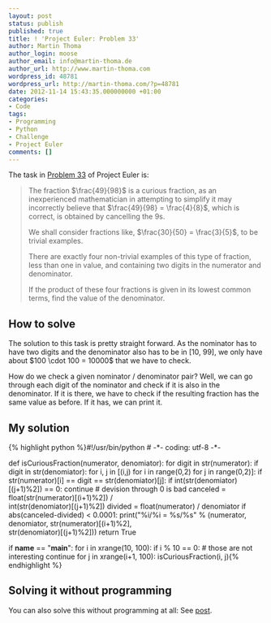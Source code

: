 ```yaml
---
layout: post
status: publish
published: true
title: ! 'Project Euler: Problem 33'
author: Martin Thoma
author_login: moose
author_email: info@martin-thoma.de
author_url: http://www.martin-thoma.com
wordpress_id: 48781
wordpress_url: http://martin-thoma.com/?p=48781
date: 2012-11-14 15:43:35.000000000 +01:00
categories:
- Code
tags:
- Programming
- Python
- Challenge
- Project Euler
comments: []
---
```

The task in <a href="http://projecteuler.net/problem=33">Problem 33</a> of Project Euler is:

<blockquote>The fraction $\frac{49}{98}$ is a curious fraction, as an inexperienced mathematician in attempting to simplify it may incorrectly believe that $\frac{49}{98} = \frac{4}{8}$, which is correct, is obtained by cancelling the 9s.

We shall consider fractions like, $\frac{30}{50} = \frac{3}{5}$, to be trivial examples.

There are exactly four non-trivial examples of this type of fraction, less than one in value, and containing two digits in the numerator and denominator.

If the product of these four fractions is given in its lowest common terms, find the value of the denominator.</blockquote>

<h2>How to solve</h2>
The solution to this task is pretty straight forward. As the nominator has to have two digits and the denominator also has to be in [10, 99], we only have about $100 \cdot 100 = 10000$ that we have to check.

How do we check a given nominator / denominator pair? Well, we can go through each digit of the nominator and check if it is also in the denominator. If it is there, we have to check if the resulting fraction has the same value as before. If it has, we can print it.

<h2>My solution</h2>
{% highlight python %}#!/usr/bin/python
# -*- coding: utf-8 -*-

def isCuriousFraction(numerator, denomiator):
    for digit in str(numerator):
        if digit in str(denomiator):
            for i, j in [(i,j) for i in range(0,2) for j in range(0,2)]:
                if str(numerator)[i] == digit == str(denomiator)[j]:
                    if int(str(denomiator)[(j+1)%2]) == 0:
                        continue # devision through 0 is bad
                    canceled = float(str(numerator)[(i+1)%2]) / \
                                        int(str(denomiator)[(j+1)%2])
                    divided = float(numerator) / denomiator
                    if abs(canceled-divided) < 0.0001:
                            print("%i/%i = %s/%s" % (numerator, \
                                denomiator, str(numerator)[(i+1)%2],\
                                str(denomiator)[(j+1)%2]))
                            return True

if __name__ == "__main__":
    for i in xrange(10, 100):
        if i % 10 == 0: # those are not interesting
            continue
        for j in xrange(i+1, 100):
            isCuriousFraction(i, j){% endhighlight %}

<h2>Solving it without programming</h2>
You can also solve this without programming at all: See <a href="http://projecteuler.net/thread=33;page=8#86864">post</a>.
